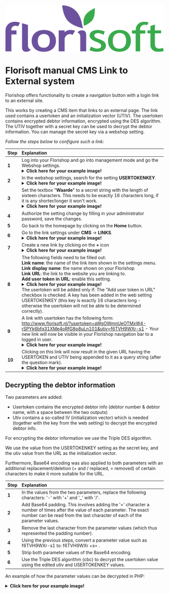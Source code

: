 <img src="../fslogo.png">

# Florisoft manual CMS Link to External system

Florishop offers functionality to create a navigation button with a login link to an external site.

This works by creating a CMS item that links to an external page. The link used contains a usertoken and an initialization vector (UTIV).
The usertoken contains encrypted debtor information, encrypted using the DES algorithm. The UTIV together with a secret key can be used to decrypt the debtor information.
You can manage the secret key via a webshop setting.

*Follow the steps below to configure such a link:*

|Step|Explanation|
|:--|:--|
|**1**|Log into your Florishop and go into management mode and go the Webshop settings.<details><summary><b>Click here for your example image!</b></summary><img src="CMS_Links/4.png"></details>|
|**2**|In the webshop settings, search for the setting **USERTOKENKEY**.<details><summary><b>Click here for your example image!</b></summary><img src="CMS_Links/2.png"></details>|
|**3**|Set the textbox "**Waarde**" to a secret string with the length of sixteen characters. This needs to be exactly 16 characters long, if it is any shorter/longer it won't work.<details><summary><b>Click here for your example image!</b></summary><img src="CMS_Links/3.png"></details>|
|**4**|Authorize the setting change by filling in your administrator password, save the changes.|
|**5**|Go back to the homepage by clicking on the **Home** button.|
|**6**|Go to the link settings under **CMS** → **LINKS**.<details><summary><b>Click here for your example image!</b></summary><img src="CMS_Links/1.png"></details>|
|**7**|Create a new link by clicking on the **+** icon<details><summary><b>Click here for your example image!</b></summary><img src="CMS_Links/5.png"></details>|
|**8**|The following fields need to be filled out:<br>**Link name**: the name of the link item shown in the settings menu.<br>**Link display name**:  the name shown on your Florishop<br>**Link URL**: the link to the website you are linking to.<Br>**Add user token in URL**: enable this setting.<details><summary><b>Click here for your example image!</b></summary><img src="CMS_Links/6.png"></details> The usertoken will be added only if: The "Add user token in URL" checkbox is checked. A key has been added in the web setting USERTOKENKEY (this key is exactly 16 characters long - otherwise the usertoken will not be able to be determined correctly).|
|**9**|A link with usertoken has the following form: &nbsp; http://www.florisoft.nl/?usertoken=aWgOWmnUeOTMxW4-rSPYk6bfq31XMe4oRfG8p8uLn101&utiv=f6TVH9WXr-s1 - Your new link will now be visible in your Florishop navigation bar to a logged in user.<details><summary><b>Click here for your example image!</b></summary><img src="CMS_Links/7.png"></details>|
|**10**|Clicking on this link will now result in the given URL having the USERTOKEN and UTIV being appended to it as a query string (after the question mark).<details><summary><b>Click here for your example image!</b></summary><img src="CMS_Links/8.png"></details>|

## Decrypting the debtor information

Two parameters are added:
- Usertoken contains the encrypted debtor info (debtor number & debtor name, with a space between the two outputs)
- Utiv contains a so-called IV (initialization vector) which is needed (together with the key from the web setting) to decrypt the encrypted debtor info.

For encrypting the debtor information we use the Triple DES algorithm.

We use the value from the USERTOKENKEY setting as the secret key, and the utiv value from the URL as the initialization vector.

Furthermore, Base64 encoding was also applied to both parameters with an additional replacement/deletion (+ and / replaced, = removed) of certain characters to make it more suitable for the URL.


|Step|Explanation|
|:--|:--|
|**1**|In the values from the two parameters, replace the following characters: '-' with '+' and '_' with '/'.|
|**2**|Add Base64 padding. This involves adding the '=' character a number of times after the value of each parameter. The exact number can be read from the last character of each of the parameter values.|
|**3**|Remove the last character from the parameter values (which thus represented the padding number).|
|**4**|Using the previous steps, convert a parameter value such as f6TVH9WXr-s1 to: f6TVH9WXr +s= .|
|**5**|Strip both parameter values of the Base64 encoding.|
|**6**|Use the Triple DES algorithm (cbc) to decrypt the usertoken value using the edited utiv and USERTOKENKEY values.|

An example of how the parameter values can be decrypted in PHP:

<details><summary><b>Click here for your example image!</b></summary><img src="CMS_Links/9.png"></details>


<?php

$stringts = '!@#$%^&aabcdefgh';

$usertoken = $_GET['usertoken'];
$utiv = $_GET['utiv'];

prepare_for_decoding($usertoken);
prepare_for_decoding($utiv);

$usertoken = base64_decode($usertoken);
$utiv = base64_decode($utiv);
 
$data = openssl_decrypt($usertoken, 'des-ede-cbc', $stringts, OPENSSL_RAW_DATA, $utiv);

var_dump($data);

function prepare_for_decoding(&$input) {
	// the last character in the input indicates how much padding is needed and should be removed from the input
	$padding_amount = intval(substr($input, -1)); 
	$input = substr($input, 0, -1);
	
	// put back any "URL problematic" characters that were replaced
	$input = str_replace('_', '/', $input);
	$input = str_replace('-', '+', $input);	
	
	for ($i = 0; $i < $padding_amount; $i++) {
		$input .= '=';
	}	
}

?>


